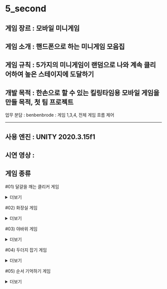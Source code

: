 # 5_second

게임 장르 : 모바일 미니게임
---

게임 소개 : 
핸드폰으로 하는 미니게임 모음집
---

게임 규칙 : 5가지의 미니게임이 랜덤으로 나와 계속 클리어하여 높은 스테이지에 도달하기
---

개발 목적 : 한손으로 할 수 있는 킬링타임용 모바일 게임을 만들 목적, 첫 팀 프로젝트
---

업무 분담 : benbenbrode : 게임 1,3,4, 전체 게임 흐름 제어
          
---

사용 엔진 : UNITY 2020.3.15f1
---

시연 영상 : 
---

게임 종류
---
#01) 달걀을 깨는 클리커 게임
<details>
<summary>더보기</summary>
 달걀을 클릭하여 알을 깨는 게임 
  
![KakaoTalk_20241111_164757470_03](https://github.com/user-attachments/assets/f190adc5-3284-4089-aa65-199d351e6b8e)

![KakaoTalk_20241111_164757470_02](https://github.com/user-attachments/assets/0a8b06dd-fff6-43a3-a320-aff45897b31c)

</details>

#02) 화장실 게임
<details>
<summary>더보기</summary>
랜덤으로 나오는 남자, 여자 심볼에 맞춰 버튼을 누르는 게임
  
![KakaoTalk_20241111_164757470](https://github.com/user-attachments/assets/76bb2537-a9a9-45e9-8fcf-bb9c46a9acbc)


</details>

#03) 야바위 게임
<details>
<summary>더보기</summary>
여러번 섞인 카드중에 조커 카드를 찾는 게임
  

![KakaoTalk_20241111_164942243_01](https://github.com/user-attachments/assets/e943158d-dec5-4587-b8b8-4aa1a8debe78)

![KakaoTalk_20241111_164942243_02](https://github.com/user-attachments/assets/dd4b5c09-428a-4d05-bef6-34a794d1324b)

![KakaoTalk_20241111_164757470](https://github.com/user-attachments/assets/cf196335-8575-4013-91c0-be821d97a547)


</details>

#04) 두더지 잡기 게임
<details>
<summary>더보기</summary>
클릭으로 두더지를 잡는 게임
  
![KakaoTalk_20241111_164757470_04](https://github.com/user-attachments/assets/a60ef480-41f6-499f-9c5a-60cceafedbb8)


</details>

#05) 순서 기억하기 게임
<details>
<summary>더보기</summary>
버튼의 순서를 기억하고 그 순서대로 누르는 게임
  
![KakaoTalk_20241111_164942243](https://github.com/user-attachments/assets/dedb1bd3-8889-46ad-9e59-a3280f232754)



</details>
